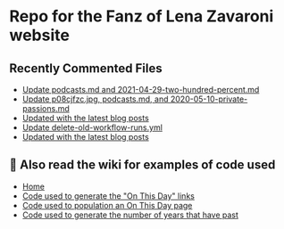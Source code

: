 # Repo for the Fanz of Lena Zavaroni website

## Recently Commented Files
<!-- BLOG-POST-LIST:START -->
- [Update podcasts.md and 2021-04-29-two-hundred-percent.md](https://github.com/FanzOfLenaZavaroni/fanzoflenazavaroni.github.io/commit/2c346ff9d591a1c4dc8c5bd008a0bb2f7a40b608)
- [Update p08cjfzc.jpg, podcasts.md, and 2020-05-10-private-passions.md](https://github.com/FanzOfLenaZavaroni/fanzoflenazavaroni.github.io/commit/5be2553980dbbd5a997de3f099cb1ec447089b29)
- [Updated with the latest blog posts](https://github.com/FanzOfLenaZavaroni/fanzoflenazavaroni.github.io/commit/e578ca58fab090e02bd8eac19672c0791a5fd3cc)
- [Update delete-old-workflow-runs.yml](https://github.com/FanzOfLenaZavaroni/fanzoflenazavaroni.github.io/commit/1f6926ea7fc0a884a44f8171e37f7947ee38eb0c)
- [Updated with the latest blog posts](https://github.com/FanzOfLenaZavaroni/fanzoflenazavaroni.github.io/commit/084cb2c525f9e9aac987fa996ced932b4c9a5320)
<!-- BLOG-POST-LIST:END -->

## :notebook: Also read the wiki for examples of code used
* [Home](https://github.com/FanzOfLenaZavaroni/fanzoflenazavaroni.github.io/wiki)
* [Code used to generate the "On This Day" links](https://github.com/FanzOfLenaZavaroni/fanzoflenazavaroni.github.io/wiki/On-This-Day-Code)
* [Code used to population an On This Day page](https://github.com/FanzOfLenaZavaroni/fanzoflenazavaroni.github.io/wiki/Code-used-to-population-an-On-This-Day-page)
* [Code used to generate the number of years that have past](https://github.com/FanzOfLenaZavaroni/fanzoflenazavaroni.github.io/wiki/Number-of-years-gone-by-code)
